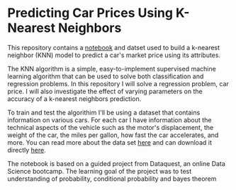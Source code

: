 # Predicting Car Prices Using K-Nearest Neighbors

This repository contains a [notebook](https://github.com/jessedeans/KNN_Car_Prices/blob/master/KNN_Car_Prices.ipynb) and datset used to build a k-nearest neighbor (KNN) model to predict a car's market price using its attributes.

The KNN algorithm is a simple, easy-to-implement supervised machine learning algorithm that can be used to solve both classification and regression problems. In this repository I will solve a regression problem, car price. I will also investigate the effect of varying parameters on the accuracy of a k-nearest neighbors prediction.

To train and test the algorithim I'll be using a dataset that contains information on various cars. For each car I have information about the technical aspects of the vehicle such as the motor's displacement, the weight of the car, the miles per gallon, how fast the car accelerates, and more. You can read more about the data set [here](https://archive.ics.uci.edu/ml/datasets/automobile) and can download it directly [here](https://archive.ics.uci.edu/ml/machine-learning-databases/autos/imports-85.data).

The notebook is based on a guided project from Dataquest, an online Data Science bootcamp. The learning goal of the project was to test understanding of probability, conditional probability and bayes theorem
